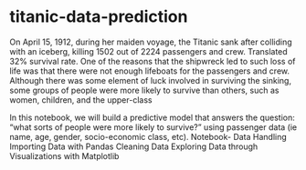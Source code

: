 # titanic-data-prediction
On April 15, 1912, during her maiden voyage, the Titanic sank after colliding with an iceberg, killing 1502 out of 2224 passengers and crew. Translated 32% survival rate. One of the reasons that the shipwreck led to such loss of life was that there were not enough lifeboats for the passengers and crew. Although there was some element of luck involved in surviving the sinking, some groups of people were more likely to survive than others, such as women, children, and the upper-class

In this notebook, we will build a predictive model that answers the question: “what sorts of people were more likely to survive?” using passenger data (ie name, age, gender, socio-economic class, etc).
Notebook-
Data Handling
Importing Data with Pandas
Cleaning Data
Exploring Data through Visualizations with Matplotlib
